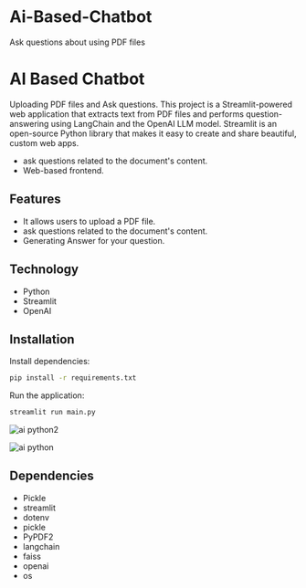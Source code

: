 # Ai-Based-Chatbot
Ask questions about using PDF files

# AI Based Chatbot
Uploading PDF files and Ask questions.
This project is a Streamlit-powered web application that extracts text from PDF files and performs question-answering using LangChain and the OpenAI LLM model.
Streamlit is an open-source Python library that makes it easy to create and share beautiful, custom web apps.


- ask questions related to the document's content.
- Web-based frontend.

## Features

- It allows users to upload a PDF file.
- ask questions related to the document's content.
- Generating Answer for your question.

## Technology

- Python
- Streamlit
- OpenAI

## Installation

Install dependencies:
```sh
pip install -r requirements.txt
```
Run the application:
```sh
streamlit run main.py
```
![ai python2](https://github.com/dinithdiss/Ai-Based-Chatbot/assets/103129079/fcec4e58-6f71-48a1-bf2d-72f845fc39ba)

![ai python](https://github.com/dinithdiss/Ai-Based-Chatbot/assets/103129079/306fbed9-269c-45a9-84c0-ef1a9d92d73b)

## Dependencies
- Pickle
- streamlit
- dotenv
- pickle
- PyPDF2
- langchain
- faiss
- openai
- os


[//]: # (These are reference links used in the body of this note and get stripped out when the markdown processor does its job. There is no need to format nicely because it shouldn't be seen. Thanks SO - http://stackoverflow.com/questions/4823468/store-comments-in-markdown-syntax)

   [dill]: <https://github.com/joemccann/dillinger>
   [git-repo-url]: <https://github.com/joemccann/dillinger.git>
   [john gruber]: <http://daringfireball.net>
   [df1]: <http://daringfireball.net/projects/markdown/>
   [markdown-it]: <https://github.com/markdown-it/markdown-it>
   [Ace Editor]: <http://ace.ajax.org>
   [node.js]: <http://nodejs.org>
   [Twitter Bootstrap]: <http://twitter.github.com/bootstrap/>
   [jQuery]: <http://jquery.com>
   [@tjholowaychuk]: <http://twitter.com/tjholowaychuk>
   [express]: <http://expressjs.com>
   [AngularJS]: <http://angularjs.org>
   [Gulp]: <http://gulpjs.com>

   [PlDb]: <https://github.com/joemccann/dillinger/tree/master/plugins/dropbox/README.md>
   [PlGh]: <https://github.com/joemccann/dillinger/tree/master/plugins/github/README.md>
   [PlGd]: <https://github.com/joemccann/dillinger/tree/master/plugins/googledrive/README.md>
   [PlOd]: <https://github.com/joemccann/dillinger/tree/master/plugins/onedrive/README.md>
   [PlMe]: <https://github.com/joemccann/dillinger/tree/master/plugins/medium/README.md>
   [PlGa]: <https://github.com/RahulHP/dillinger/blob/master/plugins/googleanalytics/README.md>
